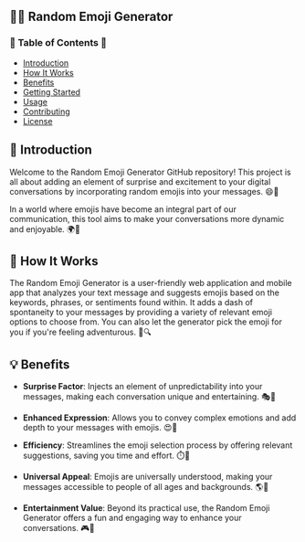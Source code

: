 ## 🎉🚀 Random Emoji Generator

### 📜 Table of Contents 📜
- [Introduction](#introduction)
- [How It Works](#how-it-works)
- [Benefits](#benefits)
- [Getting Started](#getting-started)
- [Usage](#usage)
- [Contributing](#contributing)
- [License](#license)

## 🌟 Introduction

Welcome to the Random Emoji Generator GitHub repository! This project is all about adding an element of surprise and excitement to your digital conversations by incorporating random emojis into your messages. 😄📲

In a world where emojis have become an integral part of our communication, this tool aims to make your conversations more dynamic and enjoyable. 🌍📨

## 🤖 How It Works

The Random Emoji Generator is a user-friendly web application and mobile app that analyzes your text message and suggests emojis based on the keywords, phrases, or sentiments found within. It adds a dash of spontaneity to your messages by providing a variety of relevant emoji options to choose from. You can also let the generator pick the emoji for you if you're feeling adventurous. 🧐🔍

## 💡 Benefits

- **Surprise Factor**: Injects an element of unpredictability into your messages, making each conversation unique and entertaining. 🎭🤪

- **Enhanced Expression**: Allows you to convey complex emotions and add depth to your messages with emojis. 😍🥺

- **Efficiency**: Streamlines the emoji selection process by offering relevant suggestions, saving you time and effort. ⏱️💼

- **Universal Appeal**: Emojis are universally understood, making your messages accessible to people of all ages and backgrounds. 🌎👥

- **Entertainment Value**: Beyond its practical use, the Random Emoji Generator offers a fun and engaging way to enhance your conversations. 🎮🤩
